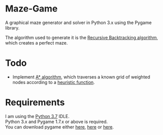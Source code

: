 # Maze-Game
A graphical maze generator and solver in Python 3.x using the Pygame library.

The algorithm used to generate it is the [Recursive Backtracking algorithm](https://en.wikipedia.org/wiki/Maze_generation_algorithm#Recursive_backtracker), which creates a perfect maze.

# Todo
- Implement [A* algorithm](https://en.wikipedia.org/wiki/A*_search_algorithm), which traverses a known grid of weighted nodes according to a [heuristic function](http://theory.stanford.edu/~amitp/GameProgramming/Heuristics.html).

# Requirements
I am using the [Python 3.7](https://www.python.org/downloads/release/python-370/) IDLE.\
Python 3.x and Pygame 1.7.x or above is required.\
You can download pygame either [here](https://www.pygame.org/download.shtml), [here](https://bitbucket.org/pygame/pygame/downloads/) or [here](https://www.lfd.uci.edu/~gohlke/pythonlibs/#pygame).
